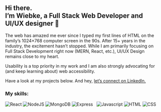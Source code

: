 ## Hi there. <br />I’m Wiebke, a Full Stack Web Developer and UI/UX designer 👋  

The web has amazed me ever since I typed my first lines of HTML on the family’s 1024×768 computer screen in the 90s. After 15+ years in the industry, the excitement hasn’t stopped. While I am primarily focusing on Full Stack Development right now (MERN, React, etc.), UI/UX Design remains close to my heart.  

Usability is a top priority in my work and I am also strongly advocating for (and keep learning about) web accessibility.

Have a look at my projects below. And hey, [let’s connect on LinkedIn.](https://www.linkedin.com/in/fraulueneburg/)

### My skills:
<img src="https://img.shields.io/badge/react-1572B6?style=for-the-badge&logo=react&logoColor=f5f5f5" alt="React"> <img src="https://img.shields.io/badge/node.js-238636?style=for-the-badge&logo=nodedotjs&logoColor=f5f5f5" alt="NodeJS"> <img src="https://img.shields.io/badge/mongodb-238636?style=for-the-badge&logo=mongodb&logoColor=f5f5f5" alt="MongoDB">
<img src="https://img.shields.io/badge/express-666c75?style=for-the-badge&logo=express&logoColor=f5f5f5" alt="Express">&nbsp;&nbsp;&nbsp;<img src="https://img.shields.io/badge/javascript-F7DF1E?style=for-the-badge&logo=javascript&logoColor=111" alt="Javascript"> <img src="https://img.shields.io/badge/html-E34F26?style=for-the-badge&logo=html5&logoColor=f5f5f5" alt="HTML"> <img src="https://img.shields.io/badge/css-1572B6?style=for-the-badge&logo=css3&logoColor=f5f5f5" alt="CSS">


<!--
**fraulueneburg/fraulueneburg** is a ✨ _special_ ✨ repository because its `README.md` (this file) appears on your GitHub profile.

Here are some ideas to get you started:

- 🔭 I’m currently working on ...
- 🌱 I’m currently learning ...
- 👯 I’m looking to collaborate on ...
- 🤔 I’m looking for help with ...
- 💬 Ask me about ...
- 📫 How to reach me: ...
- 😄 Pronouns: ...
- ⚡ Fun fact: ...
-->
